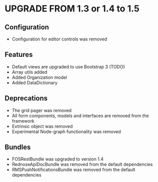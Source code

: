 UPGRADE FROM 1.3 or 1.4 to 1.5
==============================

Configuration
-------------

* Configuration for editor controls was removed

Features
--------

* Default views are upgraded to use Bootstrap 3 (TODO)
* Array utils added
* Added Organization model
* Added DataDictionary

Deprecations
------------

* The grid pager was removed
* All form components, models and interfaces are removed from the framework
* Extrinsic object was removed
* Experimental Node-graph functionality was removed

Bundles
-------

* FOSRestBundle was upgraded to version 1.4
* RednoseApiDocBundle was removed from the default dependencies
* RMSPushNotificationsBundle was removed from the default dependencies
